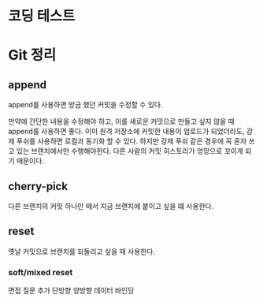 # 코딩 테스트

# Git 정리

## append

append를 사용하면 방금 했던 커밋을 수정할 수 있다.

만약에 간단한 내용을 수정해야 하고, 이를 새로운 커밋으로 만들고 싶지 않을 때 append를 사용하면 좋다.
이미 원격 저장소에 커밋한 내용이 업로드가 되었더라도, 강제 푸쉬를 사용하면 로컬과 동기화 할 수 있다. 하지만 강제 푸쉬 같은 경우에 꼭 혼자 쓰고 있는 브랜치에서만 수행해야한다.
다른 사람의 커밋 히스토리가 엉망으로 꼬이게 되기 때문이다.

## cherry-pick

다른 브랜치의 커밋 하나만 떼서 지금 브랜치에 붙이고 싶을 떄 사용한다.

## reset

옛날 커밋으로 브랜치를 되돌리고 싶을 때 사용한다.

### soft/mixed reset

면접 질문 추가
단방향 양방향 데이터 바인딩
